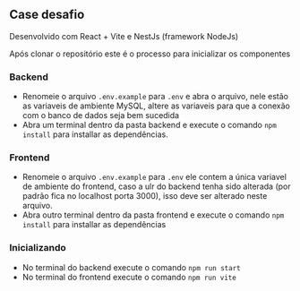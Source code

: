 ## Case desafio

Desenvolvido com React + Vite e NestJs (framework NodeJs)

Após clonar o repositório este é o processo para inicializar os componentes

### Backend

-   Renomeie o arquivo `.env.example` para `.env` e abra o arquivo, nele estão as variaveis de ambiente MySQL, altere as variaveis para que a conexão com o banco de dados seja bem sucedida
-   Abra um terminal dentro da pasta backend e execute o comando `npm install` para installar as dependências.

### Frontend

-   Renomeie o arquivo `.env.example` para `.env` ele contem a única variavel de ambiente do frontend, caso a ulr do backend tenha sido alterada (por padrão fica no localhost porta 3000), isso deve ser alterado neste arquivo.
-   Abra outro terminal dentro da pasta frontend e execute o comando `npm install` para installar as dependências

### Inicializando

-   No terminal do backend execute o comando `npm run start`
-   No terminal do frontend execute o comando `npm run vite`

